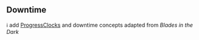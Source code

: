 ## Downtime

ℹ️ add [ProgressClocks](ProgressClocks.md) and downtime concepts adapted from _Blades in the Dark_


